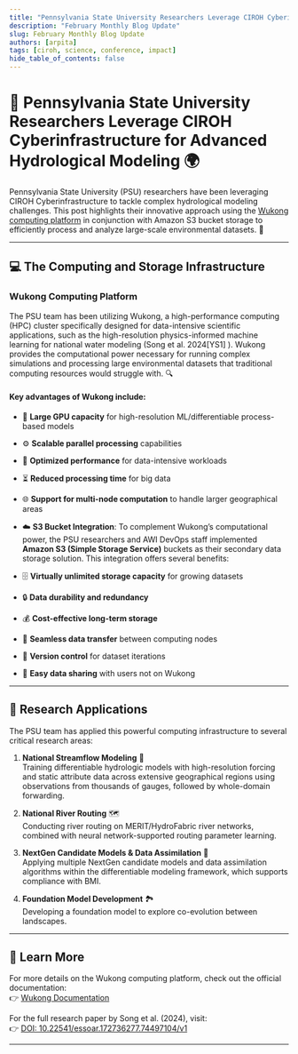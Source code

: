 ```yaml
---
title: "Pennsylvania State University Researchers Leverage CIROH Cyberinfrastructure for Advanced Hydrological Modeling "
description: "February Monthly Blog Update"
slug: February Monthly Blog Update
authors: [arpita]
tags: [ciroh, science, conference, impact]
hide_table_of_contents: false
---
```


# 🌊 Pennsylvania State University Researchers Leverage CIROH Cyberinfrastructure for Advanced Hydrological Modeling 🌍

Pennsylvania State University (PSU) researchers have been leveraging CIROH Cyberinfrastructure to tackle complex hydrological modeling challenges. This post highlights their innovative approach using the [Wukong computing platform](https://docs.ciroh.org/docs/services/on-prem/Wukong/) in conjunction with Amazon S3 bucket storage to efficiently process and analyze large-scale environmental datasets. 🚀

---

## 💻 The Computing and Storage Infrastructure

### **Wukong Computing Platform**
The PSU team has been utilizing Wukong, a high-performance computing (HPC) cluster specifically designed for data-intensive scientific applications, such as the high-resolution physics-informed machine learning for national water modeling (Song et al. 2024[YS1] ). Wukong provides the computational power necessary for running complex simulations and processing large environmental datasets that traditional computing resources would struggle with. 🔍

#### Key advantages of Wukong include:
- 🎯 **Large GPU capacity** for high-resolution ML/differentiable process-based models
- ⚙️ **Scalable parallel processing** capabilities
- 🚀 **Optimized performance** for data-intensive workloads
- ⏳ **Reduced processing time** for big data
- 🌐 **Support for multi-node computation** to handle larger geographical areas

- ☁️ **S3 Bucket Integration**: To complement Wukong’s computational power, the PSU researchers and AWI DevOps staff implemented **Amazon S3 (Simple Storage Service)** buckets as their secondary data storage solution. This integration offers several benefits:
- 🗄️ **Virtually unlimited storage capacity** for growing datasets
- 🔒 **Data durability and redundancy**
- 💰 **Cost-effective long-term storage**
- 🔄 **Seamless data transfer** between computing nodes
- 📝 **Version control** for dataset iterations
- 🤝 **Easy data sharing** with users not on Wukong

---

## 🔬 Research Applications

The PSU team has applied this powerful computing infrastructure to several critical research areas:

1. **National Streamflow Modeling** 🌊  
   Training differentiable hydrologic models with high-resolution forcing and static attribute data across extensive geographical regions using observations from thousands of gauges, followed by whole-domain forwarding.

2. **National River Routing** 🗺️  
   Conducting river routing on MERIT/HydroFabric river networks, combined with neural network-supported routing parameter learning.

3. **NextGen Candidate Models & Data Assimilation** 🔄  
   Applying multiple NextGen candidate models and data assimilation algorithms within the differentiable modeling framework, which supports compliance with BMI.

4. **Foundation Model Development** 🏞️  
   Developing a foundation model to explore co-evolution between landscapes.

---

## 🔗 Learn More
For more details on the Wukong computing platform, check out the official documentation:  
👉 [Wukong Documentation](https://docs.ciroh.org/docs/services/on-prem/Wukong/)

For the full research paper by Song et al. (2024), visit:  
👉 [DOI: 10.22541/essoar.172736277.74497104/v1](https://doi.org/10.22541/essoar.172736277.74497104/v1)

---

